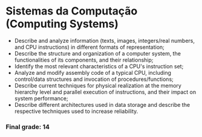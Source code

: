 # Sistemas da Computação (Computing Systems)

* Describe and analyze information (texts, images, integers/real numbers, and CPU instructions) in different formats of representation;
* Describe the structure and organization of a computer system, the functionalities of its components, and their relationship;
* Identify the most relevant characteristics of a CPU's instruction set;
* Analyze and modify assembly code of a typical CPU, including control/data structures and invocation of procedures/functions;
* Describe current techniques for physical realization at the memory hierarchy level and parallel execution of instructions, and their impact on system performance;
* Describe different architectures used in data storage and describe the respective techniques used to increase reliability.

### Final grade: 14 
